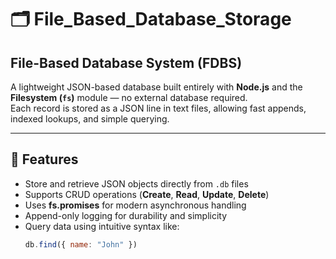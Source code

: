 # 🗂️ File_Based_Database_Storage

## File-Based Database System (FDBS)

A lightweight JSON-based database built entirely with **Node.js** and the **Filesystem (`fs`)** module — no external database required.  
Each record is stored as a JSON line in text files, allowing fast appends, indexed lookups, and simple querying.

---

## 🚀 Features
- Store and retrieve JSON objects directly from `.db` files  
- Supports CRUD operations (**Create**, **Read**, **Update**, **Delete**)  
- Uses **fs.promises** for modern asynchronous handling  
- Append-only logging for durability and simplicity  
- Query data using intuitive syntax like:  
  ```js
  db.find({ name: "John" })
